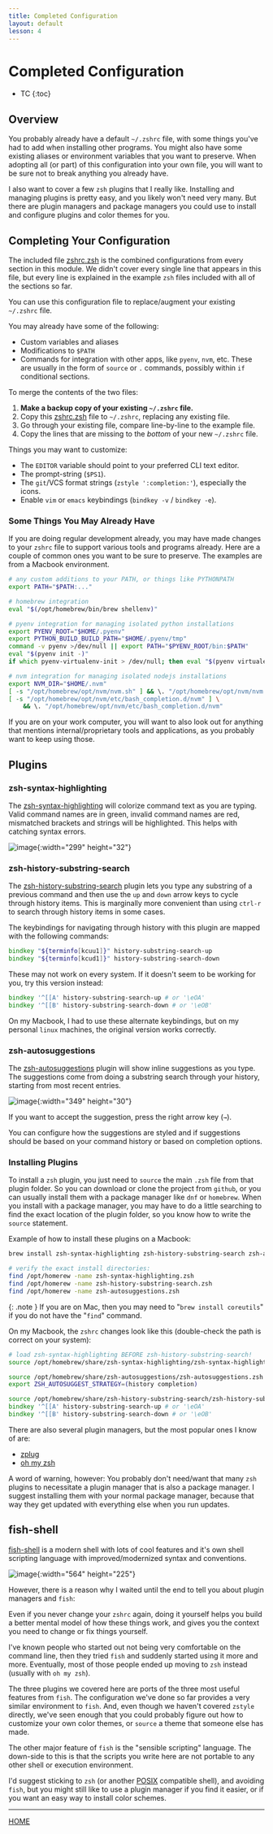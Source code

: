 ```yaml
---
title: Completed Configuration
layout: default
lesson: 4
---
```

# Completed Configuration

- TC
{:toc}

## Overview

You probably already have a default `~/.zshrc` file, with some things you've had to add when installing other programs. You might also have some existing aliases or environment variables that you want to preserve. When adopting all (or part) of this configuration into your own file, you will want to be sure not to break anything you already have.

I also want to cover a few `zsh` plugins that I really like. Installing and managing plugins is pretty easy, and you likely won't need very many. But there are plugin managers and package managers you could use to install and configure plugins and color themes for you.

## Completing Your Configuration

The included file [zshrc.zsh](./zshrc.zsh) is the combined configurations from every section in this module. We didn't cover every single line that appears in this file, but every line is explained in the example `zsh` files included with all of the sections so far.

You can use this configuration file to replace/augment your existing `~/.zshrc` file.

You may already have some of the following:

- Custom variables and aliases
- Modifications to `$PATH`
- Commands for integration with other apps, like `pyenv`, `nvm`, etc. These are usually in the form of `source` or `.` commands, possibly within `if` conditional sections.

To merge the contents of the two files:

1. **Make a backup copy of your existing `~/.zshrc` file.**
2. Copy this [zshrc.zsh](./zshrc.zsh) file to `~/.zshrc`, replacing any existing file.
3. Go through your existing file, compare line-by-line to the example file.
4. Copy the lines that are missing to the _bottom_ of your new `~/.zshrc` file.

Things you may want to customize:

- The `EDITOR` variable should point to your preferred CLI text editor.
- The prompt-string (`$PS1`).
- The `git`/VCS format strings (`zstyle ':completion:'`), especially the icons.
- Enable `vim` or `emacs` keybindings (`bindkey -v` / `bindkey -e`).

### Some Things You May Already Have

If you are doing regular development already, you may have made changes to your `zshrc` file to support various tools and programs already. Here are a couple of common ones you want to be sure to preserve. The examples are from a Macbook environment.

```zsh
# any custom additions to your PATH, or things like PYTHONPATH
export PATH="$PATH:..."

# homebrew integration
eval "$(/opt/homebrew/bin/brew shellenv)"

# pyenv integration for managing isolated python installations
export PYENV_ROOT="$HOME/.pyenv"
export PYTHON_BUILD_BUILD_PATH="$HOME/.pyenv/tmp"
command -v pyenv >/dev/null || export PATH="$PYENV_ROOT/bin:$PATH"
eval "$(pyenv init -)"
if which pyenv-virtualenv-init > /dev/null; then eval "$(pyenv virtualenv-init -)"; fi

# nvm integration for managing isolated nodejs installations
export NVM_DIR="$HOME/.nvm"
[ -s "/opt/homebrew/opt/nvm/nvm.sh" ] && \. "/opt/homebrew/opt/nvm/nvm.sh"
[ -s "/opt/homebrew/opt/nvm/etc/bash_completion.d/nvm" ] \
    && \. "/opt/homebrew/opt/nvm/etc/bash_completion.d/nvm"
```

If you are on your work computer, you will want to also look out for anything that mentions internal/proprietary tools and applications, as you probably want to keep using those.

## Plugins

### zsh-syntax-highlighting

The [zsh-syntax-highlighting](https://github.com/zsh-users/zsh-syntax-highlighting) will colorize command text as you are typing. Valid command names are in green, invalid command names are red, mismatched brackets and strings will be highlighted. This helps with catching syntax errors.

![image](./images/syntax-highlighting.avif){:width="299" height="32"}

### zsh-history-substring-search

The [zsh-history-substring-search](https://github.com/zsh-users/zsh-history-substring-search) plugin lets you type any substring of a previous command and then use the `up` and `down` arrow keys to cycle through history items. This is marginally more convenient than using `ctrl-r` to search through history items in some cases.

The keybindings for navigating through history with this plugin are mapped with the following commands:

```zsh
bindkey "${terminfo[kcuu1]}" history-substring-search-up
bindkey "${terminfo[kcud1]}" history-substring-search-down
```

These may not work on every system. If it doesn't seem to be working for you, try this version instead:

```zsh
bindkey '^[[A' history-substring-search-up # or '\eOA'
bindkey '^[[B' history-substring-search-down # or '\eOB'
```

On my Macbook, I had to use these alternate keybindings, but on my personal `linux` machines, the original version works correctly.

### zsh-autosuggestions

The [zsh-autosuggestions](https://www.nerdfonts.com/font-downloads) plugin will show inline suggestions as you type. The suggestions come from doing a substring search through your history, starting from most recent entries.

![image](./images/autosuggestions.avif){:width="349" height="30"}

If you want to accept the suggestion, press the right arrow key (`→`).

You can configure how the suggestions are styled and if suggestions should be based on your command history or based on completion options.


### Installing Plugins

To install a `zsh` plugin, you just need to `source` the main `.zsh` file from that plugin folder. So you can download or clone the project from `github`, or you can usually install them with a package manager like `dnf` or `homebrew`. When you install with a package manager, you may have to do a little searching to find the exact location of the plugin folder, so you know how to write the `source` statement.

Example of how to install these plugins on a Macbook:

```zsh
brew install zsh-syntax-highlighting zsh-history-substring-search zsh-autosuggestions

# verify the exact install directories:
find /opt/homerew -name zsh-syntax-highlighting.zsh
find /opt/homerew -name zsh-history-substring-search.zsh
find /opt/homerew -name zsh-autosuggestions.zsh
```

{: .note }
If you are on Mac, then you may need to "`brew install coreutils`" if you do not have the "`find`" command.

On my Macbook, the `zshrc` changes look like this (double-check the path is correct on your system):

```zsh
# load zsh-syntax-highlighting BEFORE zsh-history-substring-search!
source /opt/homebrew/share/zsh-syntax-highlighting/zsh-syntax-highlighting.zsh

source /opt/homebrew/share/zsh-autosuggestions/zsh-autosuggestions.zsh
export ZSH_AUTOSUGGEST_STRATEGY=(history completion)

source /opt/homebrew/share/zsh-history-substring-search/zsh-history-substring-search.zsh
bindkey '^[[A' history-substring-search-up # or '\eOA'
bindkey '^[[B' history-substring-search-down # or '\eOB'
```

There are also several plugin managers, but the most popular ones I know of are:

- [zplug](https://github.com/zplug/zplug)
- [oh my zsh](https://github.com/ohmyzsh/ohmyzsh)

A word of warning, however: You probably don't need/want that many `zsh` plugins to necessitate a plugin manager that is also a package manager. I suggest installing them with your normal package manager, because that way they get updated with everything else when you run updates.

## fish-shell

[fish-shell](https://fishshell.com/) is a modern shell with lots of cool features and it's own shell scripting language with improved/modernized syntax and conventions.

![image](./images/fish-shell.avif){:width="564" height="225"}

However, there is a reason why I waited until the end to tell you about plugin managers and `fish`:

Even if you never change your `zshrc` again, doing it yourself helps you build a better mental model of how these things work, and gives you the context you need to change or fix things yourself.

I've known people who started out not being very comfortable on the command line, then they tried `fish` and suddenly started using it more and more. Eventually, most of those people ended up moving to `zsh` instead (usually with `oh my zsh`).

The three plugins we covered here are ports of the three most useful features from `fish`. The configuration we've done so far provides a very similar environment to `fish`. And, even though we haven't covered `zstyle` directly, we've seen enough that you could probably figure out how to customize your own color themes, or `source` a theme that someone else has made.

The other major feature of `fish` is the "sensible scripting" language. The down-side to this is that the scripts you write here are not portable to any other shell or execution environment.

I'd suggest sticking to `zsh` (or another [POSIX](https://en.wikipedia.org/wiki/POSIX) compatible shell), and avoiding `fish`, but you might still like to use a plugin manager if you find it easier, or if you want an easy way to install color schemes.

---

[HOME](../)
